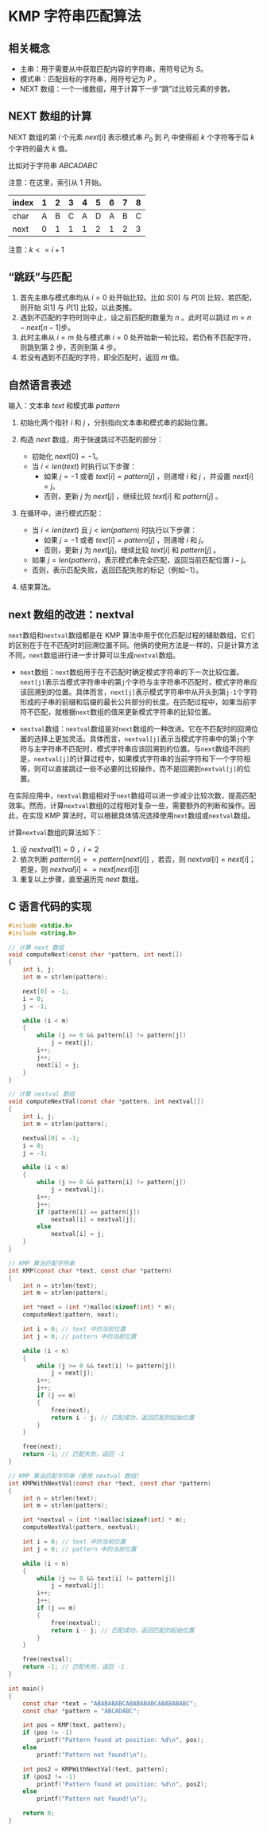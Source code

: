 # KMP 字符串匹配算法

## 相关概念

- 主串：用于需要从中获取匹配内容的字符串，用符号记为 $S$。
- 模式串：匹配目标的字符串，用符号记为 $P$ 。
- NEXT 数组：一个一维数组，用于计算下一步“跳”过比较元素的步数。

## NEXT 数组的计算

NEXT 数组的第 $i$ 个元素 $next[i]$ 表示模式串 $P_{0}$ 到 $P_{i}$ 中使得前 $k$ 个字符等于后 $k$ 个字符的最大 $k$ 值。

比如对于字符串 $ABCADABC$

注意：在这里，索引从 1 开始。

| index | 1   | 2   | 3   | 4   | 5   | 6   | 7   | 8   |
| ----- | --- | --- | --- | --- | --- | --- | --- | --- |
| char  | A   | B   | C   | A   | D   | A   | B   | C   |
| next  | 0   | 1   | 1   | 1   | 2   | 1   | 2   | 3   |

注意：$k<=i+1$

## “跳跃”与匹配

1. 首先主串与模式串均从 $i=0$ 处开始比较。比如 $S[0]$ 与 $P[0]$ 比较，若匹配，则开始 $S[1]$ 与 $P[1]$ 比较，以此类推。
2. 遇到不匹配的字符时则中止，设之前匹配的数量为 $n$ 。此时可以跳过 $m=n-next[n-1]$步。
3. 此时主串从 $i=m$ 处与模式串 $i=0$ 处开始新一轮比较。若仍有不匹配字符，则跳到第 2 步，否则到第 4 步。
4. 若没有遇到不匹配的字符，即全匹配时，返回 $m$ 值。

## 自然语言表述

输入：文本串 $text$ 和模式串 $pattern$

1. 初始化两个指针 $i$ 和 $j$ ，分别指向文本串和模式串的起始位置。
2. 构造 $next$ 数组，用于快速跳过不匹配的部分：
   - 初始化 $next[0] = -1$。
   - 当 $i < len(text)$ 时执行以下步骤：
     - 如果 $j = -1$ 或者 $text[i] = pattern[j]$ ，则递增 $i$ 和 $j$ ，并设置 $next[i] = j$。
     - 否则，更新 $j$ 为 $next[j]$ ，继续比较 $text[i]$ 和 $pattern[j]$ 。
3. 在循环中，进行模式匹配：

   - 当 $i < len(text)$ 且 $j < len(pattern)$ 时执行以下步骤：
     - 如果 $j = -1$ 或者 $text[i] = pattern[j]$ ，则递增 $i$ 和 $j$。
     - 否则，更新 $j$ 为 $next[j]$，继续比较 $text[i]$ 和 $pattern[j]$ 。
   - 如果 $j = len(pattern)$，表示模式串完全匹配，返回当前匹配位置 $i - j$。
   - 否则，表示匹配失败，返回匹配失败的标记（例如$-1$）。

4. 结束算法。

## next 数组的改进：nextval

`next`数组和`nextval`数组都是在 KMP 算法中用于优化匹配过程的辅助数组，它们的区别在于在不匹配时的回溯位置不同。他俩的使用方法是一样的，只是计算方法不同，`next`数组进行进一步计算可以生成`nextval`数组。

- `next`数组：`next`数组用于在不匹配时确定模式字符串的下一次比较位置。`next[j]`表示当模式字符串中的第`j`个字符与主字符串不匹配时，模式字符串应该回溯到的位置。具体而言，`next[j]`表示模式字符串中从开头到第`j-1`个字符形成的子串的前缀和后缀的最长公共部分的长度。在匹配过程中，如果当前字符不匹配，就根据`next`数组的值来更新模式字符串的比较位置。

- `nextval`数组：`nextval`数组是对`next`数组的一种改进。它在不匹配时的回溯位置的选择上更加灵活。具体而言，`nextval[j]`表示当模式字符串中的第`j`个字符与主字符串不匹配时，模式字符串应该回溯到的位置。与`next`数组不同的是，`nextval[j]`的计算过程中，如果模式字符串的当前字符和下一个字符相等，则可以直接跳过一些不必要的比较操作，而不是回溯到`nextval[j]`的位置。

在实际应用中，`nextval`数组相对于`next`数组可以进一步减少比较次数，提高匹配效率。然而，计算`nextval`数组的过程相对复杂一些，需要额外的判断和操作。因此，在实现 KMP 算法时，可以根据具体情况选择使用`next`数组或`nextval`数组。

计算`nextval`数组的算法如下：

1. 设 $nextval[1] = 0$ ，$i=2$
2. 依次判断 $pattern[i] == pattern[next[i]]$ ，若否，则 $nextval[i] = next[i]$；若是，则 $nextval[i] == next[next[i]]$
3. 重复以上步骤，直至遍历完 $next$ 数组。

## C 语言代码的实现

```c
#include <stdio.h>
#include <string.h>

// 计算 next 数组
void computeNext(const char *pattern, int next[])
{
    int i, j;
    int m = strlen(pattern);

    next[0] = -1;
    i = 0;
    j = -1;

    while (i < m)
    {
        while (j >= 0 && pattern[i] != pattern[j])
            j = next[j];
        i++;
        j++;
        next[i] = j;
    }
}

// 计算 nextval 数组
void computeNextVal(const char *pattern, int nextval[])
{
    int i, j;
    int m = strlen(pattern);

    nextval[0] = -1;
    i = 0;
    j = -1;

    while (i < m)
    {
        while (j >= 0 && pattern[i] != pattern[j])
            j = nextval[j];
        i++;
        j++;
        if (pattern[i] == pattern[j])
            nextval[i] = nextval[j];
        else
            nextval[i] = j;
    }
}

// KMP 算法匹配字符串
int KMP(const char *text, const char *pattern)
{
    int n = strlen(text);
    int m = strlen(pattern);

    int *next = (int *)malloc(sizeof(int) * m);
    computeNext(pattern, next);

    int i = 0; // text 中的当前位置
    int j = 0; // pattern 中的当前位置

    while (i < n)
    {
        while (j >= 0 && text[i] != pattern[j])
            j = next[j];
        i++;
        j++;
        if (j == m)
        {
            free(next);
            return i - j; // 匹配成功，返回匹配的起始位置
        }
    }

    free(next);
    return -1; // 匹配失败，返回 -1
}

// KMP 算法匹配字符串（使用 nextval 数组）
int KMPWithNextVal(const char *text, const char *pattern)
{
    int n = strlen(text);
    int m = strlen(pattern);

    int *nextval = (int *)malloc(sizeof(int) * m);
    computeNextVal(pattern, nextval);

    int i = 0; // text 中的当前位置
    int j = 0; // pattern 中的当前位置

    while (i < n)
    {
        while (j >= 0 && text[i] != pattern[j])
            j = nextval[j];
        i++;
        j++;
        if (j == m)
        {
            free(nextval);
            return i - j; // 匹配成功，返回匹配的起始位置
        }
    }

    free(nextval);
    return -1; // 匹配失败，返回 -1
}

int main()
{
    const char *text = "ABABABABCABABABABCABABABABC";
    const char *pattern = "ABCADABC";

    int pos = KMP(text, pattern);
    if (pos != -1)
        printf("Pattern found at position: %d\n", pos);
    else
        printf("Pattern not found!\n");

    int pos2 = KMPWithNextVal(text, pattern);
    if (pos2 != -1)
        printf("Pattern found at position: %d\n", pos2);
    else
        printf("Pattern not found!\n");

    return 0;
}
```
